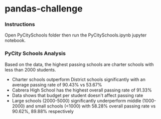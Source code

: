# pandas-challenge

### Instructions
Open PyCitySchools folder then run the PyCitySchools.ipynb jupyter notebook.

### PyCity Schools Analysis
Based on the data, the highest passing schools are charter schools with less than 2000 students.
- Charter schools outperform District schools significantly with an average passing rate of 90.43% vs 53.67%
- Cabrera High School has the highest overall passing rate of 91.33%
- Data shows that budget per student doesn't affect passing rate
- Large schools (2000-5000) significantly underperform middle (1000-2000) and small schools (<1000) with 58.28% overall passing rate vs 90.62%, 89.88% respectively